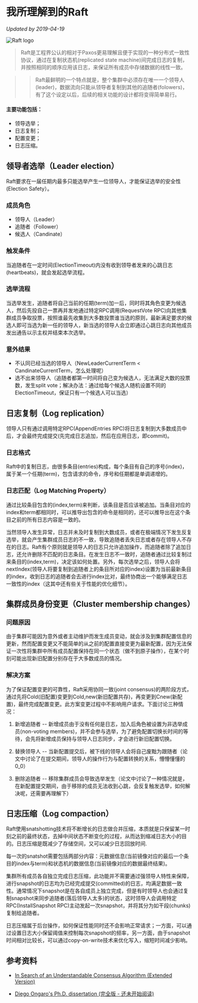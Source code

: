 # 我所理解到的Raft

*Updated by 2019-04-19*

![Raft logo](https://raft.github.io/logo/annie-solo.png)

> Raft是工程界公认的相对于Paxos更易理解且便于实现的一种分布式一致性协议，通过在复制状态机(replicated state machine)间完成日志的复制，并按照相同的顺序应用该日志，来保证所有成员中存储数据的线性一致。

>> Raft最鲜明的一个特点就是，整个集群中必须存在唯一一个领导人(leader)，数据流向只能从领导者复制到其他的追随者(folowers)，有了这个设定以后，后续的相关功能的设计都将变得简单易行。
#### 主要功能包括：   
* 领导选举；
* 日志复制；
* 配置变更；
* 日志压缩。

## 领导者选举（Leader election）

Raft要求在一届任期内最多只能选举产生一位领导人，才能保证选举的安全性(Election Safety）。

### 成员角色
* 领导人（Leader）
* 追随者（Follower）
* 候选人（Candinate）

### 触发条件
当追随者在一定时间(ElectionTimeout)内没有收到领导者发来的心跳日志(heartbeats)，就会发起选举流程。

### 选举流程
当选举发生，追随者将自己当前的任期(term)加一后，同时将其角色变更为候选人，然后先投自己一票再并发地通过特定RPC调用(RequestVote RPC)向其他集群成员争取投票，按照谁最先收集到大多数投票谁当选的原则，最新满足要求的候选人即可当选为新一任的领导人，新当选的领导人会立即通过心跳日志向其他成员发出通告以示主权并结束本次选举。

### 意外结果

* 不认同已经当选的领导人（NewLeaderCurrentTerm < CandinateCurrentTerm，怎么处理呢）
* 选不出来领导人（追随者都第一时间将自己变为候选人，无法满足大数的投票数，发生split vote；解决办法：通过给每个候选人随机设置不同的ElectionTimeout，保证只有一个候选人可以当选）


## 日志复制（Log replication）

领导人只有通过调用特定RPC(AppendEntries RPC)将日志复制到大多数成员中后，才会最终完成提交(先完成日志追加，然后在应用日志，即commit)。

### 日志格式
Raft中的复制日志，由很多条目(entries)构成，每个条目有自己的序号(index)，属于某一个任期(term)，包含请求的命令，序号和任期都是单调递增的。

### 日志匹配（Log Matching Property）
通过比较条目包含的(index,term)来判断，该条目是否应该被追加。当条目对应的index和term都相同时，可以推导出包含的命令是相同的，还可以推导出在这个条目之前的所有日志内容是一致的。

当然领导人发生异常，日志并未及时复制到大数成员，或者在极端情况下发生反复选举，就会产生集群成员日志的不一致，导致追随者丢失日志或者存在领导人不存在的日志。Raft有个原则就是领导人的日志只允许追加操作，而追随者除了追加日志，还允许删除不匹配的日志条目。在发生日志不一致时，追随者通过比较复制过来条目的(index,term)，决定该如何处置。另外，每次选举之后，领导人会将nextIndex(领导人将要复制到追随者上的条目所对应的index)设置为当前最新条目的index，收到日志的追随者会去进行index比对，最终协商出一个能够满足日志一致性的index（这其中还有些关于性能的优化细节）。

## 集群成员身份变更（Cluster membership changes）

### 问题原因
由于集群可能因为意外或者主动维护而发生成员变动，就会涉及到集群配置信息的更新，然而配置变更又不能简单的从之前的配置直接变更为最新配置，因为无法保证一次性将集群中所有成员配置保持在同一个状态（做不到原子操作），在某个时刻可能出现新旧配置分别存在于大多数成员的情况。

### 解决方案
为了保证配置变更的可靠性，Raft采用协同一致(joint consensus)的两阶段方式，通过先将Cold(旧配置)变更到Cold,new(新旧配置共存)，再变更到Cnew(新配置)，最终完成配置变更。此方案变更过程中不影响用户请求。下面讨论三种情况：

1. 新增追随者 -- 新增成员由于没有任何是日志，加入后角色被设置为非选举成员(non-voting members)，并不会参与选举，为了避免配置切换长时间的等待，会先将新增成员保持与领导人日志同步，才会进行新旧配置切换。

2. 替换领导人 -- 当新配置提交后，被下线的领导人会将自己废黜为跟随者（论文中讨论了在提交期间，领导人的操作行为与配置转换的关系，懵懵懂懂的0_0）

3. 删除追随者 -- 移除集群成员会导致选举发生（论文中讨论了一种情况就是，在新配置提交期间，由于移除的成员无法收到心跳，会反复触发选举，如何解决呢，还需要再理解下）

## 日志压缩（Log compaction）

Raft使用snatshotting技术将不断增长的日志做合并压缩，本质就是只保留某一时刻之前的最终状态，去掉中间状态不断变化的过程，从而达到缩减日志大小的目的。日志压缩是既减少了存储空间，又可以减少日志回放时间.

每一次的snatshot需要包括两部分内容：元数据信息(当前镜像对应的最后一个条目的index与term)和状态机的数据信息(当前镜像对应的数据最终结果)。

集群所有成员各自独立完成日志压缩，此功能并不需要通过强领导人特性来保障，进行snapshot的日志均为已经完成提交(committed)的日志，均满足数据一致性。通常情况下snapshot是在各自成员上独立完成，但是有时领导人也会通过复制snapshot来同步追随者(落后领导人太多)的状态，这时领导人会调用特定RPC(InstallSnapshot RPC)主动发起一次snapshot，并将其分为如干段(chunks)复制给追随者。

日志压缩属于后台操作，如何保证性能同时还不会影响正常请求；一方面，可以通过设置日志大小保留阈值来控制每次snapshot的频率，另一方面，由于snapshot时间相对比较长，可以通过copy-on-write技术来优化写入，缩短时间减少影响。

## 参考资料
* [In Search of an Understandable Consensus Algorithm (Extended Version)](https://raft.github.io/raft.pdf)

* [Diego Ongaro's Ph.D. dissertation (完全版 - 还未开始阅读)](https://github.com/ongardie/dissertation#readme)
